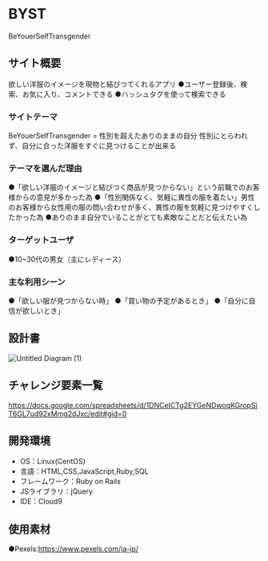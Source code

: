# BYST
BeYouerSelfTransgender

## サイト概要
欲しい洋服のイメージを現物と結びつてくれるアプリ
●ユーザー登録後、検索、お気に入り、コメントできる
●ハッシュタグを使って検索できる

### サイトテーマ
BeYouerSelfTransgender = 性別を超えたありのままの自分
性別にとらわれず、自分に合った洋服をすぐに見つけることが出来る

### テーマを選んだ理由
●「欲しい洋服のイメージと結びつく商品が見つからない」という前職でのお客様からの意見が多かった為
●「性別関係なく、気軽に異性の服を着たい」男性のお客様から女性用の服の問い合わせが多く、異性の服を気軽に見つけやすくしたかった為
●ありのまま自分でいることがとても素敵なことだと伝えたい為


### ターゲットユーザ
●10~30代の男女（主にレディース）
　　
### 主な利用シーン
●「欲しい服が見つからない時」
●「買い物の予定があるとき」
●「自分に自信が欲しいとき」

## 設計書
![Untitled Diagram (1)](https://user-images.githubusercontent.com/79131304/116787021-be781580-aadc-11eb-8423-1eb97c49aae3.jpg)


## チャレンジ要素一覧
https://docs.google.com/spreadsheets/d/1DNCeICTg2EYGeNDwoqKGropSjT6GL7ud92xMmg2dJxc/edit#gid=0


## 開発環境
- OS：Linux(CentOS)
- 言語：HTML,CSS,JavaScript,Ruby,SQL
- フレームワーク：Ruby on Rails
- JSライブラリ：jQuery
- IDE：Cloud9

## 使用素材
●Pexels:https://www.pexels.com/ja-jp/